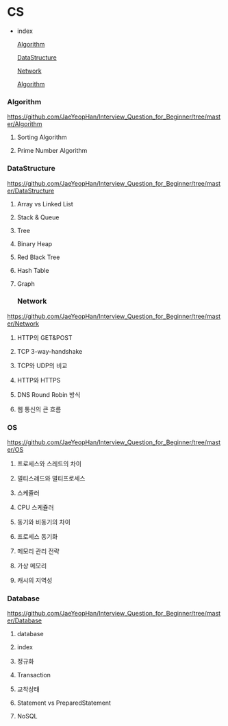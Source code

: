 # CS

- index

  [Algorithm]()

  [DataStructure]()
  
  [Network]()
  
  [Algorithm]()
  
  

 ###  Algorithm

  https://github.com/JaeYeopHan/Interview_Question_for_Beginner/tree/master/Algorithm

1. Sorting Algorithm

2. Prime Number Algorithm

 

 ###  DataStructure

  https://github.com/JaeYeopHan/Interview_Question_for_Beginner/tree/master/DataStructure

1. Array vs Linked List

2. Stack & Queue

3. Tree

4. Binary Heap

5. Red Black Tree

6. Hash Table

7. Graph

   

   ###  Network

  https://github.com/JaeYeopHan/Interview_Question_for_Beginner/tree/master/Network

1. HTTP의 GET&POST

  2. TCP 3-way-handshake

  3. TCP와 UDP의 비교

  4. HTTP와 HTTPS

  5. DNS Round Robin 방식

6. 웹 통신의 큰 흐름

   

###  OS

  https://github.com/JaeYeopHan/Interview_Question_for_Beginner/tree/master/OS

  1. 프로세스와 스레드의 차이

  2. 멀티스레드와 멀티프로세스

  3. 스케쥴러

  4. CPU 스케쥴러

  5. 동기와 비동기의 차이

  6. 프로세스 동기화

  7. 메모리 관리 전략

  8. 가상 메모리

9. 캐시의 지역성

 

### Database

  https://github.com/JaeYeopHan/Interview_Question_for_Beginner/tree/master/Database

1. database

  2. index

  3. 정규화

  4. Transaction

  5. 교착상태

  6. Statement vs PreparedStatement

7. NoSQL